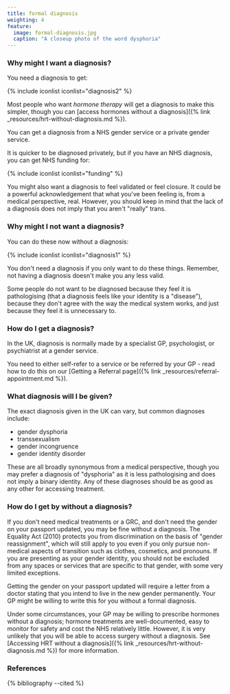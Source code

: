 ```yaml
---
title: formal diagnosis
weighting: 4
feature:
  image: formal-diagnosis.jpg
  caption: "A closeup photo of the word dysphoria"
---
```


### Why might I want a diagnosis?

You need a diagnosis to get:

{% include iconlist iconlist="diagnosis2" %}

Most people who want *hormone therapy* will get a diagnosis to make this simpler, though you can [access hormones without a diagnosis]({% link _resources/hrt-without-diagnosis.md %}).

You can get a diagnosis from a NHS gender service or a private gender service. 

It is quicker to be diagnosed privately, but if you have an NHS diagnosis, you can get NHS funding for:

{% include iconlist iconlist="funding" %}

You might also want a diagnosis to feel validated or feel closure. It could be a powerful acknowledgement that what you've been feeling is, from a medical perspective, real. However, you should keep in mind that the lack of a diagnosis does not imply that you aren't "really" trans.

### Why might I not want a diagnosis?

You can do these now without a diagnosis:

{% include iconlist iconlist="diagnosis1" %}

You don't need a diagnosis if you only want to do these things. Remember, not having a diagnosis doesn't make you any less valid.

Some people do not want to be diagnosed because they feel it is pathologising (that a diagnosis feels like your identity is a "disease"), because they don't agree with the way the medical system works, and just because they feel it is unnecessary to. 

### How do I get a diagnosis?

In the UK, diagnosis is normally made by a specialist GP, psychologist, or psychiatrist at a gender service. 

You need to either self-refer to a service or be referred by your GP - read how to do this on our [Getting a Referral page]({% link _resources/referral-appointment.md %}).

### What diagnosis will I be given?

The exact diagnosis given in the UK can vary, but common diagnoses include:

- gender dysphoria
- transsexualism
- gender incongruence
- gender identity disorder

These are all broadly synonymous from a medical perspective, though you may prefer a diagnosis of "dysphoria" as it is less pathologising and does not imply a binary identity. Any of these diagnoses should be as good as any other for accessing treatment.

### How do I get by without a diagnosis?
If you don't need medical treatments or a GRC, and don't need the gender on your passport updated, you may be fine without a diagnosis. The Equality Act (2010) protects you from discrimination on the basis of "gender reassignment", which will still apply to you even if you only pursue non-medical aspects of transition such as clothes, cosmetics, and pronouns. If you are presenting as your gender identity, you should not be excluded from any spaces or services that are specific to that gender, with some very limited exceptions.

Getting the gender on your passport updated will require a letter from a doctor stating that you intend to live in the new gender permanently. Your GP might be willing to write this for you without a formal diagnosis.

Under some circumstances, your GP may be willing to prescribe hormones without a diagnosis; hormone treatments are well-documented, easy to monitor for safety and cost the NHS relatively little. However, it is very unlikely that you will be able to access surgery without a diagnosis. See [Accessing HRT without a diagnosis]({% link _resources/hrt-without-diagnosis.md %}) for more information.

### References

{% bibliography --cited %}
